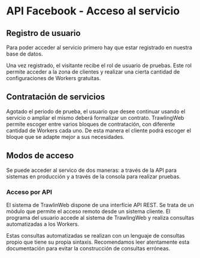 # API Facebook - Acceso al servicio

## Registro de usuario

Para poder acceder al servicio primero hay que estar registrado en nuestra base de datos.

Una vez registrado, el visitante recibe el rol de usuario de pruebas. Este rol permite acceder a la zona de clientes y realizar una cierta cantidad de configuraciones de Workers gratuitas.

## Contratación de servicios

Agotado el periodo de prueba, el usuario que desee continuar usando el servicio o ampliar el mismo deberá formalizar un contrato. TrawlingWeb permite escoger entre varios bloques de contratación, con diferente cantidad de Workers cada uno. De esta manera el cliente podrá escoger el bloque que se adapte mejor a sus necesidades.

## Modos de acceso

Se puede acceder al servico de dos maneras: a través de la API para sistemas en producción y a través de la consola para realizar pruebas.

### Acceso por API

El sistema de TrawlinWeb dispone de una interfície API REST. Se trata de un mòdulo que permite el acceso remoto desde un sistema cliente. El programa del usuario accede al sistema de TrawlingWeb y realiza consultas automatizadas a los Workers.

Estas consultas automatizadas se realizan con un lenguaje de consultas propio que tiene su propia sintaxis. Recomendamos leer atentamente esta documentación para evitar la construcción de consultas erróneas.

